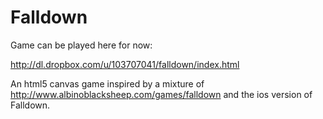 Falldown
========

Game can be played here for now:

http://dl.dropbox.com/u/103707041/falldown/index.html

An html5 canvas game inspired by a mixture of http://www.albinoblacksheep.com/games/falldown and the ios version of Falldown.
